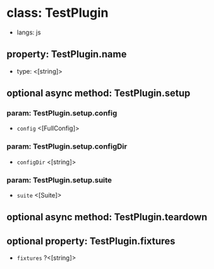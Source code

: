 # class: TestPlugin
* langs: js

## property: TestPlugin.name
- type: <[string]>

## optional async method: TestPlugin.setup
### param: TestPlugin.setup.config
- `config` <[FullConfig]>

### param: TestPlugin.setup.configDir
- `configDir` <[string]>

### param: TestPlugin.setup.suite
- `suite` <[Suite]>

## optional async method: TestPlugin.teardown

## optional property: TestPlugin.fixtures
- `fixtures` ?<[string]>
